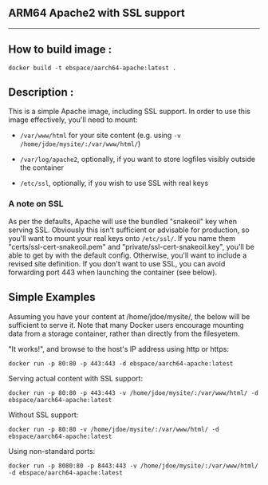 ## ARM64 Apache2 with SSL support

---

## How to build image :

    docker build -t ebspace/aarch64-apache:latest .

## Description :
    
This is a simple Apache image, including SSL support. In order to use this image effectively, you'll need to mount:

 * `/var/www/html` for your site content (e.g. using `-v /home/jdoe/mysite/:/var/www/html/`)

 * `/var/log/apache2`, optionally, if you want to store logfiles visibly outside the container

 * `/etc/ssl`, optionally, if you wish to use SSL with real keys
 
### A note on SSL

As per the defaults, Apache will use the bundled "snakeoil" key when serving SSL.
Obviously this isn't sufficient or advisable for production, so you'll want to mount your real keys onto `/etc/ssl/`.
If you name them "certs/ssl-cert-snakeoil.pem" and "private/ssl-cert-snakeoil.key", you'll be able to get by with the default config.
Otherwise, you'll want to include a revised site definition.
If you don't want to use SSL, you can avoid forwarding port 443 when launching the container (see below).

## Simple Examples

Assuming you have your content at /home/jdoe/mysite/, the below will be sufficient to serve it.
Note that many Docker users encourage mounting data from a storage container, rather than directly from the filesyetem.

"It works!", and browse to the host's IP address using http or https:


    docker run -p 80:80 -p 443:443 -d ebspace/aarch64-apache:latest


Serving actual content with SSL support:

    docker run -p 80:80 -p 443:443 -v /home/jdoe/mysite/:/var/www/html/ -d ebspace/aarch64-apache:latest

Without SSL support:

    docker run -p 80:80 -v /home/jdoe/mysite/:/var/www/html/ -d ebspace/aarch64-apache:latest

    
Using non-standard ports:

    docker run -p 8080:80 -p 8443:443 -v /home/jdoe/mysite/:/var/www/html/ -d ebspace/aarch64-apache:latest

